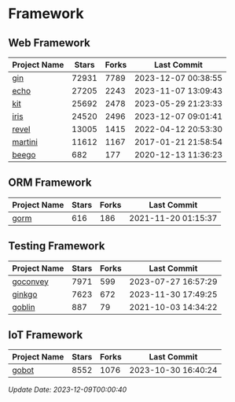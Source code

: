 # Framework

## Web Framework
| Project Name | Stars | Forks | Last Commit |
| ------------ | ----- | ----- | ----------- |
| [gin](https://github.com/gin-gonic/gin) | 72931 | 7789 | 2023-12-07 00:38:55 |
| [echo](https://github.com/labstack/echo) | 27205 | 2243 | 2023-11-07 13:09:43 |
| [kit](https://github.com/go-kit/kit) | 25692 | 2478 | 2023-05-29 21:23:33 |
| [iris](https://github.com/kataras/iris) | 24520 | 2496 | 2023-12-07 09:01:41 |
| [revel](https://github.com/revel/revel) | 13005 | 1415 | 2022-04-12 20:53:30 |
| [martini](https://github.com/go-martini/martini) | 11612 | 1167 | 2017-01-21 21:58:54 |
| [beego](https://github.com/astaxie/beego) | 682 | 177 | 2020-12-13 11:36:23 |

## ORM Framework
| Project Name | Stars | Forks | Last Commit |
| ------------ | ----- | ----- | ----------- |
| [gorm](https://github.com/jinzhu/gorm) | 616 | 186 | 2021-11-20 01:15:37 |

## Testing Framework
| Project Name | Stars | Forks | Last Commit |
| ------------ | ----- | ----- | ----------- |
| [goconvey](https://github.com/smartystreets/goconvey) | 7971 | 599 | 2023-07-27 16:57:29 |
| [ginkgo](https://github.com/onsi/ginkgo) | 7623 | 672 | 2023-11-30 17:49:25 |
| [goblin](https://github.com/franela/goblin) | 887 | 79 | 2021-10-03 14:34:22 |

## IoT Framework
| Project Name | Stars | Forks | Last Commit |
| ------------ | ----- | ----- | ----------- |
| [gobot](https://github.com/hybridgroup/gobot) | 8552 | 1076 | 2023-10-30 16:40:24 |

*Update Date: 2023-12-09T00:00:40*